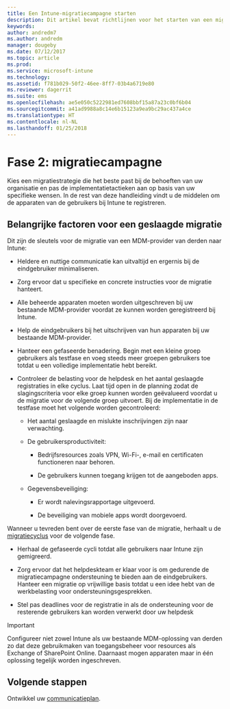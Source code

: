 ```yaml
---
title: Een Intune-migratiecampagne starten
description: Dit artikel bevat richtlijnen voor het starten van een migratiecampagne.
keywords: 
author: andredm7
ms.author: andredm
manager: dougeby
ms.date: 07/12/2017
ms.topic: article
ms.prod: 
ms.service: microsoft-intune
ms.technology: 
ms.assetid: f781b029-50f2-46ee-8ff7-03b4a6719e80
ms.reviewer: dagerrit
ms.suite: ems
ms.openlocfilehash: ae5e050c5222981ed7608bbf15a87a23c0bf6b04
ms.sourcegitcommit: a41ad9988a8c14e6b15123a9ea9bc29ac437a4ce
ms.translationtype: HT
ms.contentlocale: nl-NL
ms.lasthandoff: 01/25/2018
---
```

# <a name="phase-2-migration-campaign"></a>Fase 2: migratiecampagne

Kies een migratiestrategie die het beste past bij de behoeften van uw organisatie en pas de implementatietactieken aan op basis van uw specifieke wensen. In de rest van deze handleiding vindt u de middelen om de apparaten van de gebruikers bij Intune te registreren.

## <a name="keys-to-a-successful-migration"></a>Belangrijke factoren voor een geslaagde migratie

Dit zijn de sleutels voor de migratie van een MDM-provider van derden naar Intune:

-   Heldere en nuttige communicatie kan uitvaltijd en ergernis bij de eindgebruiker minimaliseren.

-   Zorg ervoor dat u specifieke en concrete instructies voor de migratie hanteert.

-   Alle beheerde apparaten moeten worden uitgeschreven bij uw bestaande MDM-provider voordat ze kunnen worden geregistreerd bij Intune.

-   Help de eindgebruikers bij het uitschrijven van hun apparaten bij uw bestaande MDM-provider.

-   Hanteer een gefaseerde benadering. Begin met een kleine groep gebruikers als testfase en voeg steeds meer groepen gebruikers toe totdat u een volledige implementatie hebt bereikt.

-   Controleer de belasting voor de helpdesk en het aantal geslaagde registraties in elke cyclus. Laat tijd open in de planning zodat de slagingscriteria voor elke groep kunnen worden geëvalueerd voordat u de migratie voor de volgende groep uitvoert. Bij de implementatie in de testfase moet het volgende worden gecontroleerd:

    -   Het aantal geslaagde en mislukte inschrijvingen zijn naar verwachting.

    -   De gebruikersproductiviteit:

        -   Bedrijfsresources zoals VPN, Wi-Fi-, e-mail en certificaten functioneren naar behoren.

        -   De gebruikers kunnen toegang krijgen tot de aangeboden apps.

    -   Gegevensbeveiliging:

        -   Er wordt nalevingsrapportage uitgevoerd.

        -   De beveiliging van mobiele apps wordt doorgevoerd.

Wanneer u tevreden bent over de eerste fase van de migratie, herhaalt u de [migratiecyclus](migration-guide-cycle.md) voor de volgende fase.

-   Herhaal de gefaseerde cycli totdat alle gebruikers naar Intune zijn gemigreerd.

-   Zorg ervoor dat het helpdeskteam er klaar voor is om gedurende de migratiecampagne ondersteuning te bieden aan de eindgebruikers. Hanteer een migratie op vrijwillige basis totdat u een idee hebt van de werkbelasting voor ondersteuningsgesprekken.

-   Stel pas deadlines voor de registratie in als de ondersteuning voor de resterende gebruikers kan worden verwerkt door uw helpdesk

> [!IMPORTANT]
> Configureer niet zowel Intune als uw bestaande MDM-oplossing van derden zo dat deze gebruikmaken van toegangsbeheer voor resources als Exchange of SharePoint Online. Daarnaast mogen apparaten maar in één oplossing tegelijk worden ingeschreven.

## <a name="next-steps"></a>Volgende stappen

Ontwikkel uw [communicatieplan](migration-guide-communication-plan.md).
